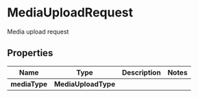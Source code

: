 

# MediaUploadRequest

Media upload request

## Properties

| Name | Type | Description | Notes |
|------------ | ------------- | ------------- | -------------|
|**mediaType** | **MediaUploadType** |  |  |



